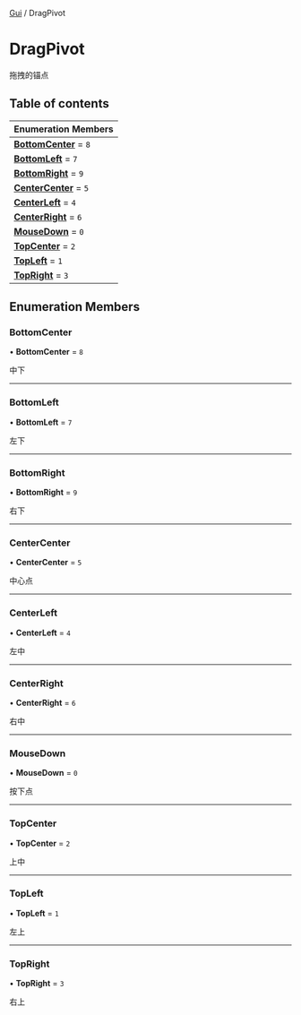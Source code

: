 [Gui](../groups/Gui.Gui.md) / DragPivot

# DragPivot <Badge type="tip" text="Enumeration" /> <Score text="DragPivot" />

拖拽的锚点

## Table of contents

| Enumeration Members |
| :-----|
| **[BottomCenter](UI.DragPivot.md#bottomcenter)** = ``8`` <br> |
| **[BottomLeft](UI.DragPivot.md#bottomleft)** = ``7`` <br> |
| **[BottomRight](UI.DragPivot.md#bottomright)** = ``9`` <br> |
| **[CenterCenter](UI.DragPivot.md#centercenter)** = ``5`` <br> |
| **[CenterLeft](UI.DragPivot.md#centerleft)** = ``4`` <br> |
| **[CenterRight](UI.DragPivot.md#centerright)** = ``6`` <br> |
| **[MouseDown](UI.DragPivot.md#mousedown)** = ``0`` <br> |
| **[TopCenter](UI.DragPivot.md#topcenter)** = ``2`` <br> |
| **[TopLeft](UI.DragPivot.md#topleft)** = ``1`` <br> |
| **[TopRight](UI.DragPivot.md#topright)** = ``3`` <br> |

## Enumeration Members

### BottomCenter <Score text="BottomCenter" /> 

• **BottomCenter** = ``8``

中下

___

### BottomLeft <Score text="BottomLeft" /> 

• **BottomLeft** = ``7``

左下

___

### BottomRight <Score text="BottomRight" /> 

• **BottomRight** = ``9``

右下

___

### CenterCenter <Score text="CenterCenter" /> 

• **CenterCenter** = ``5``

中心点

___

### CenterLeft <Score text="CenterLeft" /> 

• **CenterLeft** = ``4``

左中

___

### CenterRight <Score text="CenterRight" /> 

• **CenterRight** = ``6``

右中

___

### MouseDown <Score text="MouseDown" /> 

• **MouseDown** = ``0``

按下点

___

### TopCenter <Score text="TopCenter" /> 

• **TopCenter** = ``2``

上中

___

### TopLeft <Score text="TopLeft" /> 

• **TopLeft** = ``1``

左上

___

### TopRight <Score text="TopRight" /> 

• **TopRight** = ``3``

右上
